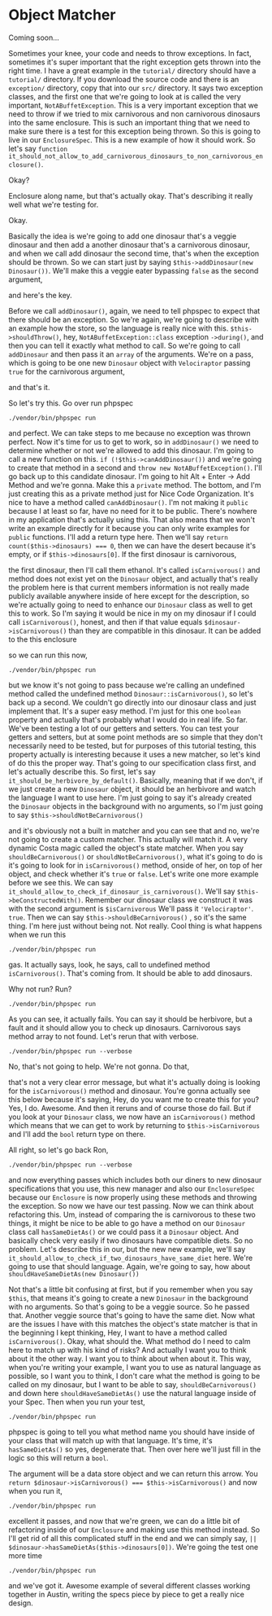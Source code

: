 # Object Matcher

Coming soon...

Sometimes your knee, your code and needs to throw exceptions. In fact, sometimes it's
super important that the right exception gets thrown into the right time. I have a
great example in the `tutorial/` directory should have a `tutorial/` directory. If you
download the source code and there is an `exception/` directory, copy that into our
`src/` directory. It says two exception classes, and the first one that we're going
to look at is called the very important, `NotABuffetException`. This is a very
important exception that we need to throw if we tried to mix carnivorous and non
carnivorous dinosaurs into the same enclosure. This is such an important thing that
we need to make sure there is a test for this exception being thrown. So this is
going to live in our `EnclosureSpec`. This is a new example of how it should work. So
let's say `function it_should_not_allow_to_add_carnivorous_dinosaurs_to_non_carnivorous_enclosure()`.

Okay?

Enclosure along name, but that's actually okay. That's describing it really well what
we're testing for.

Okay.

Basically the idea is we're going to add one dinosaur that's a veggie dinosaur and
then add a another dinosaur that's a carnivorous dinosaur, and when we call add
dinosaur the second time, that's when the exception should be thrown. So we can start
just by saying `$this->addDinosaur(new Dinosaur())`. We'll make this a veggie eater bypassing `false`
as the second argument,

and here's the key.

Before we call `addDinosaur()`, again, we need to tell phpspec to expect that
there should be an exception. So we're again, we're going to describe with an example
how the store, so the language is really nice with this. `$this->shouldThrow()`, hey, 
`NotABuffetException::class` exception `->during()`, and then you can tell it exactly what
method to call. So we're going to call `addDinosaur` and then pass it an `array` of the
arguments. We're on a pass, which is going to be one new `Dinosaur` object with
`Velociraptor` passing `true` for the carnivorous argument,

and that's it.

So let's try this. Go over run phpspec 

```terminal-silent
./vendor/bin/phpspec run
```

and perfect. We can take steps to me
because no exception was thrown perfect. Now it's time for us to get to work, so in
`addDinosaur()` we need to determine whether or not we're allowed to add this dinosaur.
I'm going to call a new function on this. `if (!$this->canAddDinosaur())` and we're
going to create that method in a second and `throw new NotABuffetException()`. I'll
go back up to this candidate dinosaur. I'm going to hit Alt + Enter -> Add Method and
we're gonna. Make this a `private` method. The bottom, and I'm just creating this as a
private method just for Nice Code Organization. It's nice to have a method called 
`canAddDinosaur()`. I'm not making it `public` because I at least so far, have no need for it
to be public. There's nowhere in my application that's actually using this. That also
means that we won't write an example directly for it because you can only write
examples for `public` functions. I'll add a return type here. Then we'll say 
`return count($this->dinosaurs) === 0`, then we can have the
desert because it's empty, or if `$this->dinosaurs[0]`. If the
first dinosaur is carnivorous,

the first dinosaur, then I'll call them ethanol. It's called `isCarnivorous()` and
method does not exist yet on the `Dinosaur` object, and actually that's really the
problem here is that current members information is not really made publicly
available anywhere inside of here except for the description, so we're actually going
to need to enhance our `Dinosaur` class as well to get this to work. So I'm saying it
would be nice in my on my dinosaur if I could call `isCarnivorous()`, honest, and then
if that value equals `$dinosaur->isCarnivorous()` than they are compatible in this
dinosaur. It can be added to the this enclosure

so we can run this now, 

```terminal-silent
./vendor/bin/phpspec run
```

but we know it's not going to pass because we're calling an
undefined method called the undefined method `Dinosaur::isCarnivorous()`, so
let's back up a second. We couldn't go directly into our dinosaur class and just
implement that. It's a super easy method. I'm just for this one `boolean` property and
actually that's probably what I would do in real life. So far. We've been testing a
lot of our getters and setters. You can test your getters and setters, but at some
point methods are so simple that they don't necessarily need to be tested, but for
purposes of this tutorial testing, this property actually is interesting because it
uses a new matcher, so let's kind of do this the proper way. That's going to our
specification class first, and let's actually describe this. So first, let's say 
`it_should_be_herbivore_by_default()`. Basically, meaning that if we don't, if we just
create a new `Dinosaur` object, it should be an herbivore and watch the language I want
to use here. I'm just going to say it's already created the `Dinosaur` objects in the
background with no arguments, so I'm just going to say `$this->shouldNotBeCarnivorous()`

and it's obviously not a built in matcher and you can see that and no, we're not
going to create a custom matcher. This actually will match it. A very dynamic Costa
magic called the object's state matcher. When you say `shouldBeCarnivorous()` or 
`shouldNotBeCarnivorous()`, what it's going to do is it's going to look for in 
`isCarnivorous()` method, onside of her, on top of her object, and check whether it's `true`
or `false`. Let's write one more example before we see this. We can say 
`it_should_allow_to_check_if_dinosaur_is_carnivorous()`. We'll say `$this->beConstructedWith()`.
Remember our dinosaur class we construct it was with the second argument is `$isCarnivorous`
We'll pass it `'Velociraptor'`. `true`. Then we can say `$this->shouldBeCarnivorous()`
, so it's the same thing. I'm here just without being not. Not really.
Cool thing is what happens when we run this 

```terminal-silent
./vendor/bin/phpspec run
```

gas. It actually says, look, he says,
call to undefined method `isCarnivorous()`. That's coming from. It should be able to add
dinosaurs.

Why not run? Run?

```terminal-silent
./vendor/bin/phpspec run
```

As you can see, it actually fails. You can say it should be herbivore, but a fault
and it should allow you to check up dinosaurs. Carnivorous says method array to not
found. Let's rerun that with verbose.

```terminal-silent
./vendor/bin/phpspec run --verbose
```

No, that's not going to help. We're not gonna. Do that,

that's not a very clear error message, but what it's actually doing is looking for
the `isCarnivorous()` method and dinosaur. You're gonna actually see this below because
it's saying, Hey, do you want me to create this for you? Yes, I do. Awesome. And then
it reruns and of course those do fail. But if you look at your `Dinosaur` class, we now
have an `isCarnivorous()`  method which means that we can get to work by
returning to `$this->isCarnivorous` and I'll add the `bool` return type on there.

All right, so let's go back Ron, 

```terminal-silent
./vendor/bin/phpspec run --verbose
```

and now everything passes which includes both our
diners to new dinosaur specifications that you use, this new manager and also our
`EnclosureSpec` because our `Enclosure` is now properly using these methods and throwing
the exception. So now we have our test passing. Now we can think about refactoring
this. Um, instead of comparing the is carnivorous to these two things, it might be
nice to be able to go have a method on our `Dinosaur` class call `hasSameDietAs()` or we
could pass it a `Dinosaur` object. And basically check very easily if two dinosaurs
have compatible diets. So no problem. Let's describe this in our, but the new new
example, we'll say `it_should_allow_to_check_if_two_dinosaurs_have_same_diet` here.
We're going to use that should language. Again, we're going to say, how about 
`shouldHaveSameDietAs(new Dinosaur())`

Not that's a little bit confusing at first, but if you remember
when you say `$this`, that means it's going to create a new `Dinosaur` in the background
with no arguments. So that's going to be a veggie source. So he passed that. Another
veggie source that's going to have the same diet. Now what are the issues I have with
this matches the object's state matcher is that in the beginning I kept thinking,
Hey, I want to have a method called `isCarnivorous()`. Okay, what should the. What
method do I need to calm here to match up with his kind of risks? And actually I want
you to think about it the other way. I want you to think about when about it. This
way, when you're writing your example, I want you to use as natural language as
possible, so I want you to think, I don't care what the method is going to be called
on my dinosaur, but I want to be able to say, `shouldBeCarnivorous()` and down here
`shouldHaveSameDietAs()` use the natural language inside of your Spec. Then when you
run your test, 

```terminal-silent
./vendor/bin/phpspec run
```

phpspec is going to tell you what method name you should have inside
of your class that will match up with that language. It's time, it's `hasSameDietAs()`
so yes, degenerate that. Then over here we'll just fill in the logic so this will
return a `bool`.

The argument will be a data store object and we can return this arrow. You 
`return $dinosaur->isCarnivorous() === $this->isCarnivorous()` and now when you run
it, 

```terminal-silent
./vendor/bin/phpspec run
```

excellent it passes, and now that we're green, we can do a little bit of
refactoring inside of our `Enclosure` and making use this method instead. So I'll get
rid of all this complicated stuff in the end and we can simply say, 
`|| $dinosaur->hasSameDietAs($this->dinosaurs[0])`. We're going the test one
more time 

```terminal-silent
./vendor/bin/phpspec run
```

and we've got it. Awesome example of several different classes working
together in Austin, writing the specs piece by piece to get a really nice design.